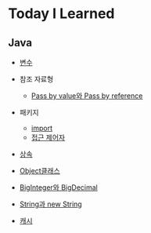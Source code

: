 # Today I Learned


## Java
* [변수](https://github.com/dilmah0203/TIL/blob/main/Java/%EB%B3%80%EC%88%98.md)
* 참조 자료형
  * [Pass by value와 Pass by reference](https://github.com/dilmah0203/TIL/blob/main/Java/Pass%20by%20value%EC%99%80%20Pass%20by%20reference.md)
* 패키지
  * [import](https://github.com/dilmah0203/TIL/blob/main/Java/import.md)
  * [접근 제어자](https://github.com/dilmah0203/TIL/blob/main/Java/%EC%A0%91%EA%B7%BC%20%EC%A0%9C%EC%96%B4%EC%9E%90.md)
* [상속](https://github.com/dilmah0203/TIL/blob/main/Java/%EC%83%81%EC%86%8D.md)
* [Object클래스](https://github.com/dilmah0203/TIL/blob/main/Java/Object%ED%81%B4%EB%9E%98%EC%8A%A4.md)



* [BigInteger와 BigDecimal](https://github.com/dilmah0203/TIL/blob/main/BigInteger%EC%99%80%20BigDecimal.md)
* [String과 new String](https://github.com/dilmah0203/TIL/blob/main/String%EA%B3%BC%20new%20String.md)
* [캐시](https://github.com/dilmah0203/TIL/blob/main/%EC%BA%90%EC%8B%9C.md)

